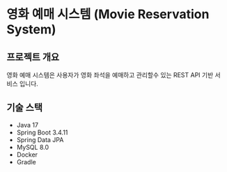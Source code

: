 # 영화 예매 시스템 (Movie Reservation System)

## 프로젝트 개요
영화 예매 시스템은 사용자가 영화 좌석을 예매하고 관리할수 있는 REST API 기반 서비스 입니다.

## 기술 스택
- Java 17
- Spring Boot 3.4.11
- Spring Data JPA
- MySQL 8.0
- Docker
- Gradle
